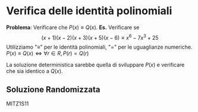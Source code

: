 # Verifica delle identità polinomiali

**Problema**: Verificare che $P(x)\equiv Q(x)$.
**Es.** Verificare se $$(x+1)(x-2)(x+3)(x+5)(x-6)\equiv x^6 - 7x^3 +25$$
Utilizziamo "$\equiv$" per le identità polinomiali, "$=$" per le uguaglianze numeriche.
$P(x)\equiv Q(x)\iff\forall r\in R,P(r)=Q(r)$ 

La soluzione deterministica sarebbe quella di sviluppare $P(x)$ e verificare che sia identico a $Q(x)$.

## Soluzione Randomizzata
MITZ1S11